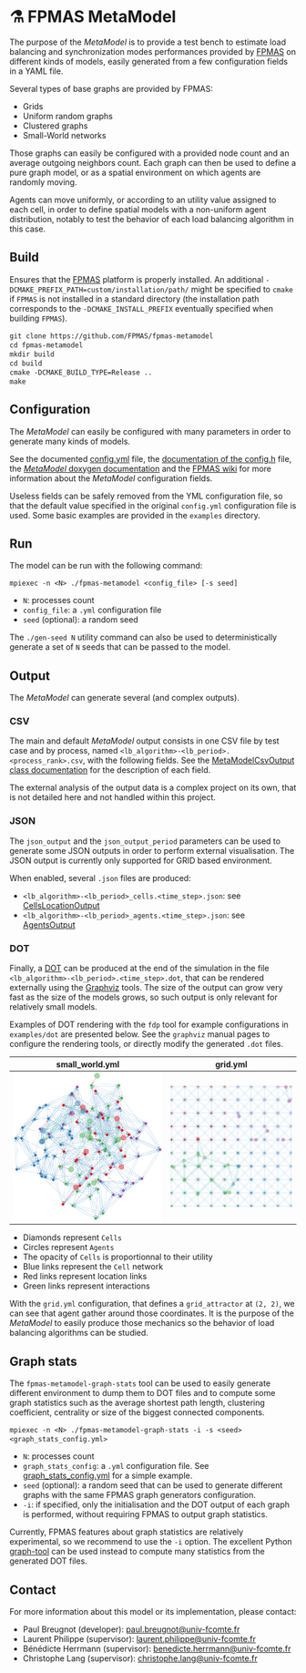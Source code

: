 # :alembic: FPMAS MetaModel

The purpose of the _MetaModel_ is to provide a test bench to estimate load
balancing and synchronization modes performances provided by
[FPMAS](https://github.com/FPMAS/FPMAS) on different kinds of models, easily
generated from a few configuration fields in a YAML file.

Several types of base graphs are provided by FPMAS:
- Grids
- Uniform random graphs
- Clustered graphs
- Small-World networks

Those graphs can easily be configured with a provided node count and an average
outgoing neighbors count. Each graph can then be used to define a pure graph
model, or as a spatial environment on which agents are randomly moving.

Agents can move uniformly, or according to an utility value assigned to each
cell, in order to define spatial models with a non-uniform agent distribution,
notably to test the behavior of each load balancing algorithm in this case.

## Build

Ensures that the [FPMAS](https://github.com/FPMAS/FPMAS) platform is properly
installed. An additional `-DCMAKE_PREFIX_PATH=custom/installation/path/` might
be specified to `cmake` if `FPMAS` is not installed in a standard directory
(the installation path corresponds to the `-DCMAKE_INSTALL_PREFIX` eventually
specified when building `FPMAS`).

```
git clone https://github.com/FPMAS/fpmas-metamodel
cd fpmas-metamodel
mkdir build
cd build
cmake -DCMAKE_BUILD_TYPE=Release ..
make
```

## Configuration

The _MetaModel_ can easily be configured with many parameters in order to
generate many kinds of models.

See the documented [config.yml](blob/master/config.yml) file, the [documentation of the config.h](https://fpmas.github.io/fpmas-metamodel/config_8h.html) file,
the [_MetaModel_ doxygen documentation](https://fpmas.github.io/fpmas-metamodel/)
and the [FPMAS wiki](https://github.com/FPMAS/FPMAS/wiki) for more information
about the _MetaModel_ configuration fields.

Useless fields can be safely removed from the YML configuration file, so that
the default value specified in the original `config.yml` configuration file is
used. Some basic examples are provided in the `examples` directory.

## Run

The model can be run with the following command:

```
mpiexec -n <N> ./fpmas-metamodel <config_file> [-s seed]
```
- `N`: processes count
- `config_file`: a `.yml` configuration file
- `seed` (optional): a random seed

The `./gen-seed N` utility command can also be used to deterministically
generate a set of `N` seeds that can be passed to the model.

## Output

The _MetaModel_ can generate several (and complex outputs).

### CSV

The main and default _MetaModel_ output consists in one CSV file by test case
and by process, named `<lb_algorithm>-<lb_period>.<process_rank>.csv`, with the
following fields. See the [MetaModelCsvOutput class documentation](https://fpmas.github.io/fpmas-metamodel/classMetaModelCsvOutput.html)
for the description of each field.

The external analysis of the output data is a complex project on its own, that
is not detailed here and not handled within this project.

### JSON

The `json_output` and the `json_output_period` parameters can be used to
generate some JSON outputs in order to perform external visualisation. The JSON
output is currently only supported for GRID based environment.

When enabled, several `.json` files are produced:
- `<lb_algorithm>-<lb_period>_cells.<time_step>.json`: see
  [CellsLocationOutput](https://fpmas.github.io/fpmas-metamodel/classCellsLocationOutput.html)
- `<lb_algorithm>-<lb_period>_agents.<time_step>.json`: see
  [AgentsOutput](https://fpmas.github.io/fpmas-metamodel/classAgentsOutput.html)

### DOT

Finally, a [DOT](https://graphviz.org/doc/info/lang.html) can be produced at the
end of the simulation in the file `<lb_algorithm>-<lb_period>.<time_step>.dot`,
that can be rendered externally using the
[Graphviz](https://graphviz.org/docs/layouts/) tools. The size of the output can
grow very fast as the size of the models grows, so such output is only relevant
for relatively small models.

Examples of DOT rendering with the `fdp` tool for example configurations in
`examples/dot` are presented below. See the `graphviz` manual pages to configure
the rendering tools, or directly modify the generated `.dot` files.

| small_world.yml | grid.yml |
|-----------------|----------|
| ![Small World DOT](examples/dot/small_world/small_world.png) | ![Grid DOT](examples/dot/grid/grid.png) |

- Diamonds represent `Cells`
- Circles represent `Agents`
- The opacity of `Cells` is proportionnal to their utility
- Blue links represent the `Cell` network
- Red links represent location links
- Green links represent interactions

With the `grid.yml` configuration, that defines a `grid_attractor` at `(2, 2)`,
we can see that agent gather around those coordinates. It is the purpose of the
_MetaModel_ to easily produce those mechanics so the behavior of load balancing
algorithms can be studied.

## Graph stats

The `fpmas-metamodel-graph-stats` tool can be used to easily generate different
environment to dump them to DOT files and to compute some graph statistics such
as the average shortest path length, clustering coefficient, centrality or size
of the biggest connected components.

```
mpiexec -n <N> ./fpmas-metamodel-graph-stats -i -s <seed> <graph_stats_config.yml>
```
- `N`: processes count
- `graph_stats_config`: a `.yml` configuration file. See [graph_stats_config.yml](blob/master/graph_stats_config.yml) for a simple example.
- `seed` (optional): a random seed that can be used to generate different graphs
  with the same FPMAS graph generators configuration.
- `-i`: if specified, only the initialisation and the DOT output of each graph
  is performed, without requiring FPMAS to output graph statistics.

Currently, FPMAS features about graph statistics are relatively experimental, so
we recommend to use the `-i` option. The excellent Python
[graph-tool](https://graph-tool.skewed.de/) can be used instead to compute many
statistics from the generated DOT files.

## Contact

For more information about this model or its implementation, please contact:
- Paul Breugnot (developer): paul.breugnot@univ-fcomte.fr
- Laurent Philippe (supervisor): laurent.philippe@univ-fcomte.fr
- Bénédicte Herrmann (supervisor): benedicte.herrmann@univ-fcomte.fr
- Christophe Lang (supervisor): christophe.lang@univ-fcomte.fr
